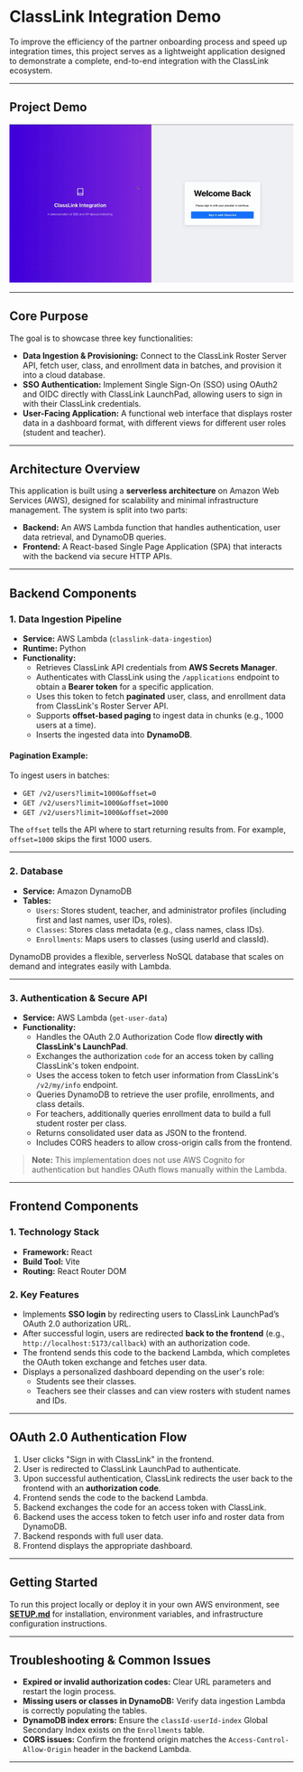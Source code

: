 # ClassLink Integration Demo

To improve the efficiency of the partner onboarding process and speed up integration times, this project serves as a lightweight application designed to demonstrate a complete, end-to-end integration with the ClassLink ecosystem.

---

## Project Demo

![Project Demo GIF](./assets/demo.gif)

---

## Core Purpose

The goal is to showcase three key functionalities:

- **Data Ingestion & Provisioning:** Connect to the ClassLink Roster Server API, fetch user, class, and enrollment data in batches, and provision it into a cloud database.
- **SSO Authentication:** Implement Single Sign-On (SSO) using OAuth2 and OIDC directly with ClassLink LaunchPad, allowing users to sign in with their ClassLink credentials.
- **User-Facing Application:** A functional web interface that displays roster data in a dashboard format, with different views for different user roles (student and teacher).

---

## Architecture Overview

This application is built using a **serverless architecture** on Amazon Web Services (AWS), designed for scalability and minimal infrastructure management. The system is split into two parts:

- **Backend:** An AWS Lambda function that handles authentication, user data retrieval, and DynamoDB queries.
- **Frontend:** A React-based Single Page Application (SPA) that interacts with the backend via secure HTTP APIs.

---

## Backend Components

### 1. Data Ingestion Pipeline

- **Service:** AWS Lambda (`classlink-data-ingestion`)
- **Runtime:** Python
- **Functionality:**
  - Retrieves ClassLink API credentials from **AWS Secrets Manager**.
  - Authenticates with ClassLink using the `/applications` endpoint to obtain a **Bearer token** for a specific application.
  - Uses this token to fetch **paginated** user, class, and enrollment data from ClassLink's Roster Server API.
  - Supports **offset-based paging** to ingest data in chunks (e.g., 1000 users at a time).
  - Inserts the ingested data into **DynamoDB**.

#### Pagination Example:
To ingest users in batches:

- `GET /v2/users?limit=1000&offset=0`
- `GET /v2/users?limit=1000&offset=1000`
- `GET /v2/users?limit=1000&offset=2000`

The `offset` tells the API where to start returning results from. For example, `offset=1000` skips the first 1000 users.

---

### 2. Database

- **Service:** Amazon DynamoDB
- **Tables:**
  - `Users`: Stores student, teacher, and administrator profiles (including first and last names, user IDs, roles).
  - `Classes`: Stores class metadata (e.g., class names, class IDs).
  - `Enrollments`: Maps users to classes (using userId and classId).

DynamoDB provides a flexible, serverless NoSQL database that scales on demand and integrates easily with Lambda.

---

### 3. Authentication & Secure API

- **Service:** AWS Lambda (`get-user-data`)
- **Functionality:**
  - Handles the OAuth 2.0 Authorization Code flow **directly with ClassLink's LaunchPad**.
  - Exchanges the authorization `code` for an access token by calling ClassLink's token endpoint.
  - Uses the access token to fetch user information from ClassLink's `/v2/my/info` endpoint.
  - Queries DynamoDB to retrieve the user profile, enrollments, and class details.
  - For teachers, additionally queries enrollment data to build a full student roster per class.
  - Returns consolidated user data as JSON to the frontend.
  - Includes CORS headers to allow cross-origin calls from the frontend.

> **Note:** This implementation does not use AWS Cognito for authentication but handles OAuth flows manually within the Lambda.

---

## Frontend Components

### 1. Technology Stack

- **Framework:** React
- **Build Tool:** Vite
- **Routing:** React Router DOM

### 2. Key Features

- Implements **SSO login** by redirecting users to ClassLink LaunchPad’s OAuth 2.0 authorization URL.
- After successful login, users are redirected **back to the frontend** (e.g., `http://localhost:5173/callback`) with an authorization code.
- The frontend sends this code to the backend Lambda, which completes the OAuth token exchange and fetches user data.
- Displays a personalized dashboard depending on the user's role:
  - Students see their classes.
  - Teachers see their classes and can view rosters with student names and IDs.

---

## OAuth 2.0 Authentication Flow

1. User clicks "Sign in with ClassLink" in the frontend.
2. User is redirected to ClassLink LaunchPad to authenticate.
3. Upon successful authentication, ClassLink redirects the user back to the frontend with an **authorization code**.
4. Frontend sends the code to the backend Lambda.
5. Backend exchanges the code for an access token with ClassLink.
6. Backend uses the access token to fetch user info and roster data from DynamoDB.
7. Backend responds with full user data.
8. Frontend displays the appropriate dashboard.

---

## Getting Started

To run this project locally or deploy it in your own AWS environment, see [**SETUP.md**](./SETUP.md) for installation, environment variables, and infrastructure configuration instructions.

---

## Troubleshooting & Common Issues

- **Expired or invalid authorization codes:** Clear URL parameters and restart the login process.
- **Missing users or classes in DynamoDB:** Verify data ingestion Lambda is correctly populating the tables.
- **DynamoDB index errors:** Ensure the `classId-userId-index` Global Secondary Index exists on the `Enrollments` table.
- **CORS issues:** Confirm the frontend origin matches the `Access-Control-Allow-Origin` header in the backend Lambda.

---
